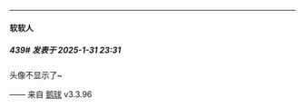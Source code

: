 ﻿
*****

####  软软人  
##### 439#       发表于 2025-1-31 23:31

头像不显示了~

—— 来自 [鹅球](https://www.pgyer.com/GcUxKd4w) v3.3.96

